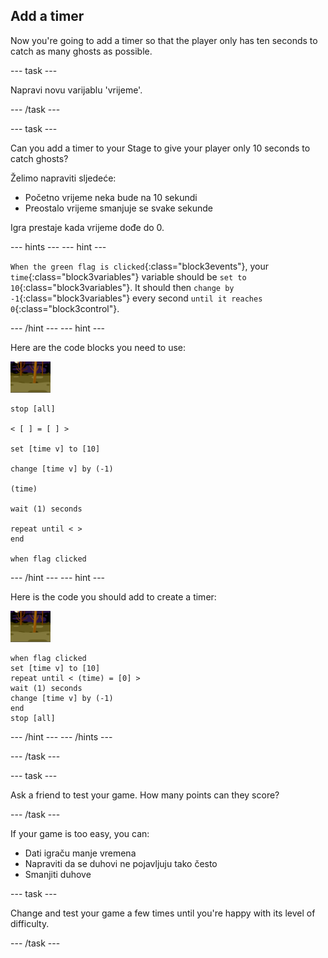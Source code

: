 ## Add a timer

Now you're going to add a timer so that the player only has ten seconds to catch as many ghosts as possible.

\--- task \---

Napravi novu varijablu 'vrijeme'.

\--- /task \---

\--- task \---

Can you add a timer to your Stage to give your player only 10 seconds to catch ghosts?

Želimo napraviti sljedeće:

+ Početno vrijeme neka bude na 10 sekundi
+ Preostalo vrijeme smanjuje se svake sekunde

Igra prestaje kada vrijeme dođe do 0.

\--- hints \--- \--- hint \---

`When the green flag is clicked`{:class="block3events"}, your `time`{:class="block3variables"} variable should be `set to 10`{:class="block3variables"}. It should then `change by -1`{:class="block3variables"} every second `until it reaches 0`{:class="block3control"}.

\--- /hint \--- \--- hint \---

Here are the code blocks you need to use:

![ghost-sprite](images/ghost-backdrop.png)

```blocks3
stop [all]

< [ ] = [ ] >

set [time v] to [10]

change [time v] by (-1)

(time)

wait (1) seconds

repeat until < >
end

when flag clicked

```

\--- /hint \--- \--- hint \---

Here is the code you should add to create a timer:

![backdrop icon](images/ghost-backdrop.png)

```blocks3
when flag clicked
set [time v] to [10]
repeat until < (time) = [0] >
wait (1) seconds
change [time v] by (-1)
end
stop [all]
```

\--- /hint \--- \--- /hints \---

\--- /task \---

\--- task \---

Ask a friend to test your game. How many points can they score?

\--- /task \---

If your game is too easy, you can:

+ Dati igraču manje vremena
+ Napraviti da se duhovi ne pojavljuju tako često
+ Smanjiti duhove

\--- task \---

Change and test your game a few times until you're happy with its level of difficulty.

\--- /task \---